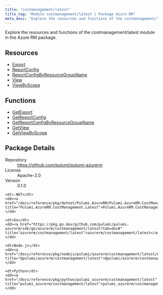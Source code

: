 ```yaml
---
title: "costmanagement/latest"
title_tag: "Module costmanagement/latest | Package Azure RM"
meta_desc: "Explore the resources and functions of the costmanagement/latest module in the Azure RM package."
---
```


<!-- WARNING: this file was generated by Pulumi Docs Generator. -->
<!-- Do not edit by hand unless you're certain you know what you are doing! -->

Explore the resources and functions of the costmanagement/latest module in the Azure RM package.

<h2 id="resources">Resources</h2>
<ul class="api">
    <li><a href="export" title="Export"><span class="symbol resource"></span>Export</a></li>
    <li><a href="reportconfig" title="ReportConfig"><span class="symbol resource"></span>ReportConfig</a></li>
    <li><a href="reportconfigbyresourcegroupname" title="ReportConfigByResourceGroupName"><span class="symbol resource"></span>ReportConfigByResourceGroupName</a></li>
    <li><a href="view" title="View"><span class="symbol resource"></span>View</a></li>
    <li><a href="viewbyscope" title="ViewByScope"><span class="symbol resource"></span>ViewByScope</a></li>
</ul>

<h2 id="functions">Functions</h2>
<ul class="api">
    <li><a href="getexport" title="GetExport"><span class="symbol function"></span>GetExport</a></li>
    <li><a href="getreportconfig" title="GetReportConfig"><span class="symbol function"></span>GetReportConfig</a></li>
    <li><a href="getreportconfigbyresourcegroupname" title="GetReportConfigByResourceGroupName"><span class="symbol function"></span>GetReportConfigByResourceGroupName</a></li>
    <li><a href="getview" title="GetView"><span class="symbol function"></span>GetView</a></li>
    <li><a href="getviewbyscope" title="GetViewByScope"><span class="symbol function"></span>GetViewByScope</a></li>
</ul>

<h2 id="package-details">Package Details</h2>
<dl class="package-details">
	<dt>Repository</dt>
	<dd><a href="https://github.com/pulumi/pulumi-azurerm">https://github.com/pulumi/pulumi-azurerm</a></dd>
	<dt>License</dt>
	<dd>Apache-2.0</dd>
	<dt>Version</dt>
	<dd>0.1.0</dd>
</dl>



<dl class="tabular">

    <dt>.NET</dt>
    <dd><a href="/docs/reference/pkg/dotnet/Pulumi.AzureRM/Pulumi.AzureRM.CostManagement.Latest.html" title="Pulumi.AzureRM.CostManagement.Latest">Pulumi.AzureRM.CostManagement.Latest</a></dd>

    <dt>Go</dt>
    <dd><a href="https://pkg.go.dev/github.com/pulumi/pulumi-azurerm/sdk/go/azurerm/costmanagement/latest?tab=doc#" title="azurerm/costmanagement/latest">azurerm/costmanagement/latest</a></dd>

    <dt>Node.js</dt>
    <dd><a href="/docs/reference/pkg/nodejs/pulumi/azurerm/costmanagement/latest/#" title="@pulumi/azurerm/costmanagement/latest">@pulumi/azurerm/costmanagement/latest</a></dd>

    <dt>Python</dt>
    <dd><a href="/docs/reference/pkg/python/pulumi_azurerm/costmanagement/latest" title="pulumi_azurerm/costmanagement/latest">pulumi_azurerm/costmanagement/latest</a></dd>

</dl>

